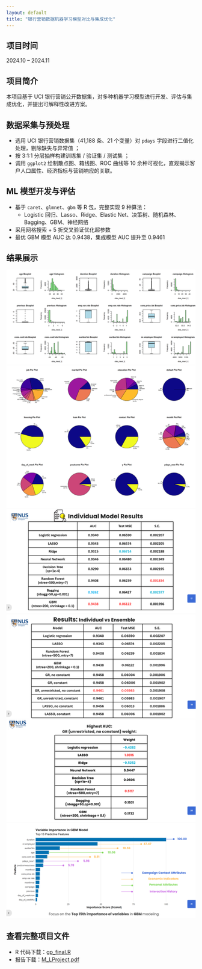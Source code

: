 ```yaml
---
layout: default
title: "银行营销数据机器学习模型对比与集成优化"
---
```


## 项目时间
2024.10 – 2024.11

## 项目简介
本项目基于 UCI 银行营销公开数据集，对多种机器学习模型进行开发、评估与集成优化，并提出可解释性改进方案。

## 数据采集与预处理
- 选用 UCI 银行营销数据集（41,188 条、21 个变量）对 `pdays` 字段进行二值化处理，剔除缺失与异常值 ； 
- 按 3:1:1 分层抽样构建训练集 / 验证集 / 测试集 ； 
- 调用 `ggplot2` 绘制散点图、箱线图、ROC 曲线等 10 余种可视化，直观揭示客户人口属性、经济指标与营销响应的关联。

## ML 模型开发与评估
- 基于 `caret`、`glmnet`、`gbm` 等 R 包，完整实现 9 种算法：  
  - Logistic 回归、Lasso、Ridge、Elastic Net、决策树、随机森林、Bagging、GBM、神经网络  
- 采用网格搜索 + 5 折交叉验证优化超参数  
- 最优 GBM 模型 AUC 达 0.9438，集成模型 AUC 提升至 0.9461  


## 结果展示
![模型性能比较 1](image/ML1.png)  
![模型性能比较 2](image/ML2.png)  
![特征重要性分析](image/ML3.png)  
![各模型 ROC 曲线](image/ML4.png)  
![集成模型效果](image/ML5.png)  
![模型可解释性分析](image/ML6.png)  

## 查看完整项目文件
- R 代码下载：[gp_final.R](code/gp_final.R)  
- 报告下载：[M_LProject.pdf](pdf/group2.pdf)  
